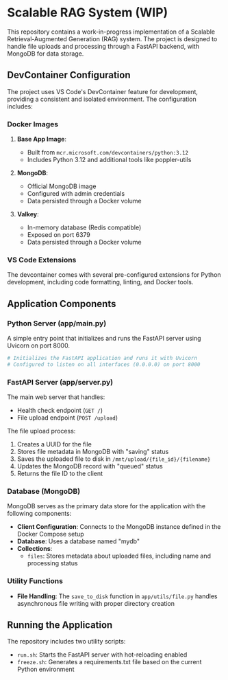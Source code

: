 # Scalable RAG System (WIP)

This repository contains a work-in-progress implementation of a Scalable Retrieval-Augmented Generation (RAG) system. The project is designed to handle file uploads and processing through a FastAPI backend, with MongoDB for data storage.

## DevContainer Configuration

The project uses VS Code's DevContainer feature for development, providing a consistent and isolated environment. The configuration includes:

### Docker Images

1. **Base App Image**:

   - Built from `mcr.microsoft.com/devcontainers/python:3.12`
   - Includes Python 3.12 and additional tools like poppler-utils

2. **MongoDB**:

   - Official MongoDB image
   - Configured with admin credentials
   - Data persisted through a Docker volume

3. **Valkey**:
   - In-memory database (Redis compatible)
   - Exposed on port 6379
   - Data persisted through a Docker volume

### VS Code Extensions

The devcontainer comes with several pre-configured extensions for Python development, including code formatting, linting, and Docker tools.

## Application Components

### Python Server (app/main.py)

A simple entry point that initializes and runs the FastAPI server using Uvicorn on port 8000.

```python
# Initializes the FastAPI application and runs it with Uvicorn
# Configured to listen on all interfaces (0.0.0.0) on port 8000
```

### FastAPI Server (app/server.py)

The main web server that handles:

- Health check endpoint (`GET /`)
- File upload endpoint (`POST /upload`)

The file upload process:

1. Creates a UUID for the file
2. Stores file metadata in MongoDB with "saving" status
3. Saves the uploaded file to disk in `/mnt/upload/{file_id}/{filename}`
4. Updates the MongoDB record with "queued" status
5. Returns the file ID to the client

### Database (MongoDB)

MongoDB serves as the primary data store for the application with the following components:

- **Client Configuration**: Connects to the MongoDB instance defined in the Docker Compose setup
- **Database**: Uses a database named "mydb"
- **Collections**:
  - `files`: Stores metadata about uploaded files, including name and processing status

### Utility Functions

- **File Handling**: The `save_to_disk` function in `app/utils/file.py` handles asynchronous file writing with proper directory creation

## Running the Application

The repository includes two utility scripts:

- `run.sh`: Starts the FastAPI server with hot-reloading enabled
- `freeze.sh`: Generates a requirements.txt file based on the current Python environment
